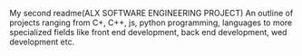 My second readme(ALX SOFTWARE ENGINEERING PROJECT)
 An outline of projects ranging from C+, C++, js, python programming, languages to more specialized fields like front end development, back end development, wed development etc.

